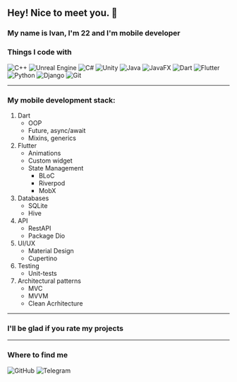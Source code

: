 ## Hey! Nice to meet you. 👋

### My name is Ivan, I'm 22 and I'm mobile developer 

### Things I code with

![C++](https://img.shields.io/badge/C++-00599C?style=for-the-badge&logo=c%2B%2B&logoColor=white)
![Unreal Engine](https://img.shields.io/badge/Unreal%20Engine-0E1128?style=for-the-badge&logo=unrealengine&logoColor=white)
![C#](https://img.shields.io/badge/C%23-239120?style=for-the-badge&logo=c-sharp&logoColor=white)
![Unity](https://img.shields.io/badge/Unity-000000?style=for-the-badge&logo=unity&logoColor=white)
![Java](https://img.shields.io/badge/Java-007396?style=for-the-badge&logo=java&logoColor=white)
![JavaFX](https://img.shields.io/badge/JavaFX-FF7F00?style=for-the-badge&logo=java&logoColor=white)
![Dart](https://img.shields.io/badge/Dart-0175C2?style=for-the-badge&logo=dart&logoColor=white)
![Flutter](https://img.shields.io/badge/Flutter-02569B?style=for-the-badge&logo=flutter&logoColor=white)
![Python](https://img.shields.io/badge/Python-3776AB?style=for-the-badge&logo=python&logoColor=white)
![Django](https://img.shields.io/badge/Django-092E20?style=for-the-badge&logo=django&logoColor=white)
![Git](https://img.shields.io/badge/Git-F05032?style=for-the-badge&logo=git&logoColor=white)

***

### My mobile development stack:
1. Dart
   * OOP
   * Future, async/await
   * Mixins, generics
2. Flutter
   * Animations
   * Custom widget
   * State Management
     * BLoC
     * Riverpod
     * MobX
3. Databases
   * SQLite
   * Hive
5. API
   * RestAPI
   * Package Dio
6. UI/UX
   * Material Design
   * Cupertino
7. Testing
   * Unit-tests
8. Architectural patterns
   * MVC
   * MVVM
   * Clean Acrhitecture

***

### I'll be glad if you rate my projects

***

### Where to find me 

![GitHub](https://img.shields.io/badge/GitHub-181717?style=for-the-badge&logo=github&logoColor=white)
![Telegram](https://img.shields.io/badge/Telegram-26A5E4?style=for-the-badge&logo=telegram&logoColor=white)
